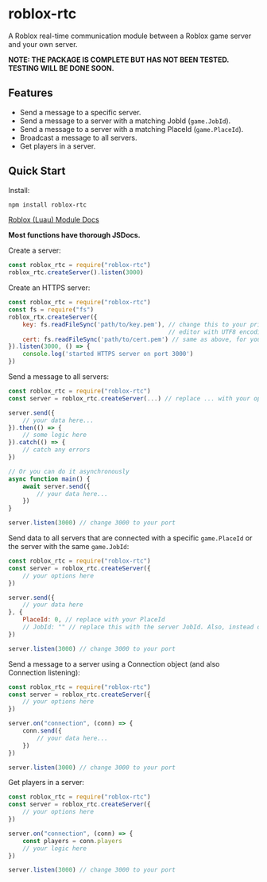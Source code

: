 # roblox-rtc
A Roblox real-time communication module between a Roblox game server and your own server.

**NOTE: THE PACKAGE IS COMPLETE BUT HAS NOT BEEN TESTED. TESTING WILL BE DONE SOON.**

## Features
- Send a message to a specific server.
- Send a message to a server with a matching JobId (`game.JobId`).
- Send a message to a server with a matching PlaceId (`game.PlaceId`).
- Broadcast a message to all servers.
- Get players in a server.

## Quick Start
Install:
```bash
npm install roblox-rtc
```

[Roblox (Luau) Module Docs](https://github.com/littleBitsman/roblox-rtc/wiki/Roblox-Module-Docs)

**Most functions have thorough JSDocs.**

Create a server:
```js
const roblox_rtc = require("roblox-rtc")
roblox_rtc.createServer().listen(3000)
```

Create an HTTPS server:
```js
const roblox_rtc = require("roblox-rtc")
const fs = require("fs")
roblox_rtx.createServer({
    key: fs.readFileSync('path/to/key.pem'), // change this to your private key file. It does not have to be a .pem, it can be any file that is editable normally in a 
                                             // editor with UTF8 encoding
    cert: fs.readFileSync('path/to/cert.pem') // same as above, for your certificate file
}).listen(3000, () => {
    console.log('started HTTPS server on port 3000')
})
```

Send a message to all servers:
```js
const roblox_rtc = require("roblox-rtc")
const server = roblox_rtc.createServer(...) // replace ... with your options...

server.send({
    // your data here...
}).then(() => {
    // some logic here
}).catch(() => {
    // catch any errors
})

// Or you can do it asynchronously
async function main() {
    await server.send({
        // your data here...
    })
}

server.listen(3000) // change 3000 to your port
```

Send data to all servers that are connected with a specific `game.PlaceId` or the server with the same `game.JobId`:
```js
const roblox_rtc = require("roblox-rtc")
const server = roblox_rtc.createServer({
    // your options here
})

server.send({
    // your data here
}, {
    PlaceId: 0, // replace with your PlaceId
    // JobId: "" // replace this with the server JobId. Also, instead of doing this, you can take a Connection object and directly call send (next example)
})

server.listen(3000) // change 3000 to your port
```

Send a message to a server using a Connection object (and also Connection listening):
```js
const roblox_rtc = require("roblox-rtc")
const server = roblox_rtc.createServer({
    // your options here
})

server.on("connection", (conn) => {
    conn.send({
        // your data here...
    })
})

server.listen(3000) // change 3000 to your port
```

Get players in a server:
```js
const roblox_rtc = require("roblox-rtc")
const server = roblox_rtc.createServer({
    // your options here
})

server.on("connection", (conn) => {
    const players = conn.players
    // your logic here
})

server.listen(3000) // change 3000 to your port
```
